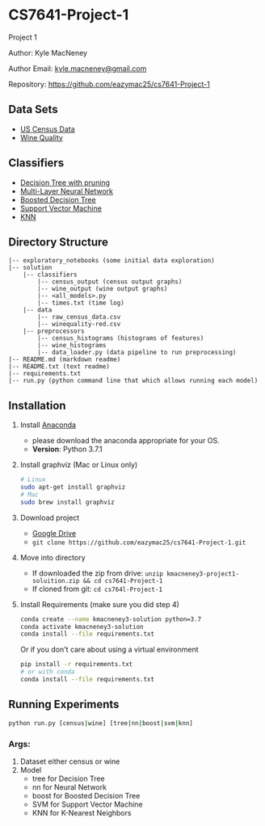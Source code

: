 # CS7641-Project-1
Project 1

Author: Kyle MacNeney

Author Email: kyle.macneney@gmail.com

Repository: https://github.com/eazymac25/cs7641-Project-1

## Data Sets

- [US Census Data](https://www.kaggle.com/uciml/adult-census-income)
- [Wine Quality](https://www.kaggle.com/uciml/red-wine-quality-cortez-et-al-2009)

## Classifiers
- [Decision Tree with pruning](https://scikit-learn.org/stable/modules/generated/sklearn.tree.DecisionTreeClassifier.html)
- [Multi-Layer Neural Network](https://scikit-learn.org/stable/modules/generated/sklearn.neural_network.MLPClassifier.html)
- [Boosted Decision Tree](https://scikit-learn.org/stable/modules/generated/sklearn.ensemble.AdaBoostClassifier.html)
- [Support Vector Machine](https://scikit-learn.org/stable/modules/generated/sklearn.svm.SVC.html)
- [KNN](https://scikit-learn.org/stable/modules/generated/sklearn.neighbors.KNeighborsClassifier.html)

## Directory Structure
```
|-- exploratory_notebooks (some initial data exploration)
|-- solution
    |-- classifiers
        |-- census_output (census output graphs)
        |-- wine_output (wine output graphs)
        |-- <all_models>.py
        |-- times.txt (time log)
    |-- data
        |-- raw_census_data.csv
        |-- winequality-red.csv
    |-- preprocessors
        |-- census_histograms (histograms of features)
        |-- wine_histograms
        |-- data_loader.py (data pipeline to run preprocessing)
|-- README.md (markdown readme)
|-- README.txt (text readme)
|-- requirements.txt
|-- run.py (python command line that which allows running each model)
```

## Installation

1. Install [Anaconda](https://www.anaconda.com/)
    - please download the anaconda appropriate for your OS.
    - **Version**: Python 3.7.1

2. Install graphviz (Mac or Linux only)

    ```bash
    # Linux
    sudo apt-get install graphviz
    # Mac 
    sudo brew install graphviz
    ```

3. Download project

    - [Google Drive]()
    - `git clone https://github.com/eazymac25/cs7641-Project-1.git`

4. Move into directory
    - If downloaded the zip from drive: `unzip kmacneney3-project1-soluition.zip && cd cs7641-Project-1`
    - If cloned from git: `cd cs764l-Project-1`
    
5. Install Requirements (make sure you did step 4)

    ```bash
    conda create --name kmacneney3-solution python=3.7
    conda activate kmacneney3-solution
    conda install --file requirements.txt
    ```
    Or if you don't care about using a virtual environment
    ```bash
    pip install -r requirements.txt
    # or with conda
    conda install --file requirements.txt
    ```
    
## Running Experiments

```bash
python run.py [census|wine] [tree|nn|boost|svm|knn]
```
### Args:
1. Dataset either census or wine
2. Model
    - tree for Decision Tree
    - nn for Neural Network
    - boost for Boosted Decision Tree
    - SVM for Support Vector Machine
    - KNN for K-Nearest Neighbors